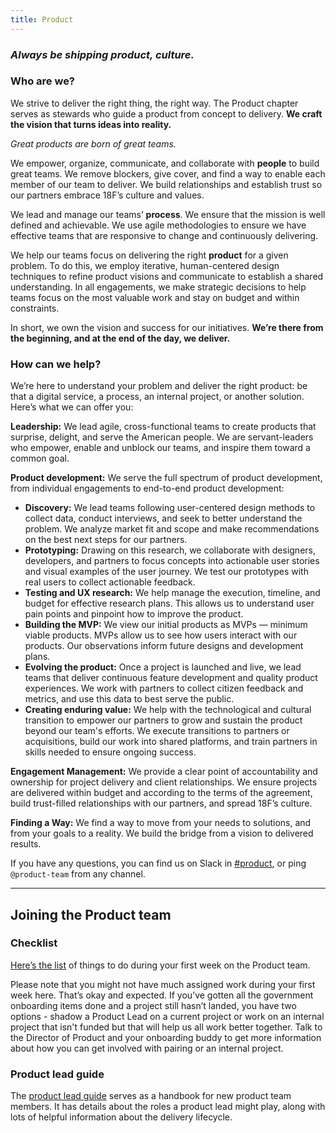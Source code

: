 ```yaml
---
title: Product
---
```


### _Always be shipping product, culture._

### Who are we?
We strive to deliver the right thing, the right way. The Product chapter serves as stewards who guide a product from concept to delivery. **We craft the vision that turns ideas into reality.**

_Great products are born of great teams._

We empower, organize, communicate, and collaborate with **people** to build great teams. We remove blockers, give cover, and find a way to enable each member of our team to deliver. We build relationships and establish trust so our partners embrace 18F’s culture and values.

We lead and manage our teams’ **process**. We ensure that the mission is well defined and achievable. We use agile methodologies to ensure we have effective teams that are responsive to change and continuously delivering. 

We help our teams focus on delivering the right **product** for a given problem. To do this, we employ iterative, human-centered design techniques to refine product visions and communicate to establish a shared understanding. In all engagements, we make strategic decisions to help teams focus on the most valuable work and stay on budget and within constraints. 

In short, we own the vision and success for our initiatives. **We’re there from the beginning, and at the end of the day, we deliver.**

### How can we help?
We’re here to understand your problem and deliver the right product: be that a digital service, a process, an internal project, or another solution. Here’s what we can offer you: 

**Leadership:** We lead agile, cross-functional teams to create products that surprise, delight, and serve the American people. We are servant-leaders who empower, enable and unblock our teams, and inspire them toward a common goal.

**Product development:** We serve the full spectrum of product development, from individual engagements to end-to-end product development: 

- **Discovery:** We lead teams following user-centered design methods to collect data, conduct interviews, and seek to better understand the problem. We analyze market fit and scope and make recommendations on the best next steps for our partners.
- **Prototyping:** Drawing on this research, we collaborate with designers, developers, and partners to focus concepts into actionable user stories and visual examples of the user journey. We test our prototypes with real users to collect actionable feedback.
- **Testing and UX research:** We help manage the execution, timeline, and budget for effective research plans. This allows us to understand user pain points and pinpoint how to improve the product.
- **Building the MVP:** We view our initial products as MVPs — minimum viable products. MVPs allow us to see how users interact with our products. Our observations inform future designs and development plans.
- **Evolving the product:** Once a project is launched and live, we lead teams that deliver continuous feature development and quality product experiences. We work with partners to collect citizen feedback and metrics, and use this data to best serve the public.
- **Creating enduring value:** We help with the technological and cultural transition to empower our partners to grow and sustain the product beyond our team's efforts. We execute transitions to partners or acquisitions, build our work into shared platforms, and train partners in skills needed to ensure ongoing success.

**Engagement Management:** We provide a clear point of accountability and ownership for project delivery and client relationships. We ensure projects are delivered within budget and according to the terms of the agreement, build trust-filled relationships with our partners, and spread 18F’s culture.

**Finding a Way:** We find a way to move from your needs to solutions, and from your goals to a reality. We build the bridge from a vision to delivered results.

If you have any questions, you can find us on Slack in [#product](https://gsa-tts.slack.com/messages/product), or ping `@product-team` from any channel.

---

## Joining the Product team

### Checklist
[Here’s the list](https://github.com/18F/onboarding-documents/blob/master/Checklists/team-based-checklists/product-new-hire-checklist.md) of things to do during your first week on the Product team. 

Please note that you might not have much assigned work during your first week here. That’s okay and expected. If you’ve gotten all the government onboarding items done and a project still hasn’t landed, you have two options - shadow a Product Lead on a current project or work on an internal project that isn't funded but that will help us all work better together. Talk to the Director of Product and your onboarding buddy to get more information about how you can get involved with pairing or an internal project.


### Product lead guide

The [product lead guide](https://pages.18f.gov/product-guide/) serves as a handbook for new product team members. It has details about the roles a product lead might play, along with lots of helpful information about the delivery lifecycle.
